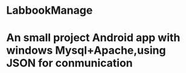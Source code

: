# LabbookManage
# An small project Android app with windows Mysql+Apache,using JSON for conmunication
